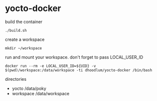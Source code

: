 yocto-docker
============

build the container

```
./build.sh
```

create a workspace

```
mkdir ~/workspace
```

run and mount your workspace. don't forget to pass LOCAL_USER_ID

```
docker run --rm -e LOCAL_USER_ID=${UID} -v $(pwd)/workspace:/data/workspace -ti dhoodlum/yocto-docker /bin/bash
```

directories

- yocto /data/poky
- workspace /data/workspace

